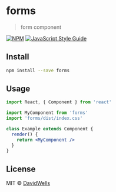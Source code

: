 # forms

> form component

[![NPM](https://img.shields.io/npm/v/forms.svg)](https://www.npmjs.com/package/forms) [![JavaScript Style Guide](https://img.shields.io/badge/code_style-standard-brightgreen.svg)](https://standardjs.com)

## Install

```bash
npm install --save forms
```

## Usage

```jsx
import React, { Component } from 'react'

import MyComponent from 'forms'
import 'forms/dist/index.css'

class Example extends Component {
  render() {
    return <MyComponent />
  }
}
```

## License

MIT © [DavidWells](https://github.com/DavidWells)
